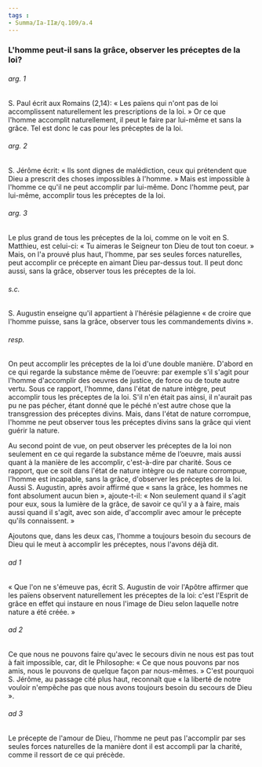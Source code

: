 ```yaml
---
tags : 
- Summa/Ia-IIæ/q.109/a.4
---
```


### L'homme peut-il sans la grâce, observer les préceptes de la loi?

###### arg. 1
S. Paul écrit aux Romains (2,14): « Les païens qui n'ont pas de loi accomplissent naturellement les prescriptions de la loi. » Or ce que l'homme accomplit naturellement, il peut le faire par lui-même et sans la grâce. Tel est donc le cas pour les préceptes de la loi. 

###### arg. 2
S. Jérôme écrit: « Ils sont dignes de malédiction, ceux qui prétendent que Dieu a prescrit des choses impossibles à l'homme. » Mais est impossible à l'homme ce qu'il ne peut accomplir par lui-même. Donc l'homme peut, par lui-même, accomplir tous les préceptes de la loi. 

###### arg. 3
Le plus grand de tous les préceptes de la loi, comme on le voit en S. Matthieu, est celui-ci: « Tu aimeras le Seigneur ton Dieu de tout ton coeur. » Mais, on l'a prouvé plus haut, l'homme, par ses seules forces naturelles, peut accomplir ce précepte en aimant Dieu par-dessus tout. Il peut donc aussi, sans la grâce, observer tous les préceptes de la loi. 

###### s.c.
S. Augustin enseigne qu'il appartient à l'hérésie pélagienne « de croire que l'homme puisse, sans la grâce, observer tous les commandements divins ». 

###### resp.
On peut accomplir les préceptes de la loi d'une double manière. D'abord en ce qui regarde la substance même de l’oeuvre: par exemple s'il s'agit pour l'homme d'accomplir des oeuvres de justice, de force ou de toute autre vertu. Sous ce rapport, l'homme, dans l'état de nature intègre, peut accomplir tous les préceptes de la loi. S'il n'en était pas ainsi, il n'aurait pas pu ne pas pécher, étant donné que le péché n'est autre chose que la transgression des préceptes divins. Mais, dans l'état de nature corrompue, l'homme ne peut observer tous les préceptes divins sans la grâce qui vient guérir la nature. 

Au second point de vue, on peut observer les préceptes de la loi non seulement en ce qui regarde la substance même de l’oeuvre, mais aussi quant à la manière de les accomplir, c'est-à-dire par charité. Sous ce rapport, que ce soit dans l'état de nature intègre ou de nature corrompue, l'homme est incapable, sans la grâce, d'observer les préceptes de la loi. Aussi S. Augustin, après avoir affirmé que « sans la grâce, les hommes ne font absolument aucun bien », ajoute-t-il: « Non seulement quand il s'agit pour eux, sous la lumière de la grâce, de savoir ce qu'il y a à faire, mais aussi quand il s'agit, avec son aide, d'accomplir avec amour le précepte qu'ils connaissent. » 

Ajoutons que, dans les deux cas, l'homme a toujours besoin du secours de Dieu qui le meut à accomplir les préceptes, nous l'avons déjà dit. 

###### ad 1
« Que l'on ne s'émeuve pas, écrit S. Augustin de voir l'Apôtre affirmer que les païens observent naturellement les préceptes de la loi: c'est l'Esprit de grâce en effet qui instaure en nous l'image de Dieu selon laquelle notre nature a été créée. » 

###### ad 2
Ce que nous ne pouvons faire qu'avec le secours divin ne nous est pas tout à fait impossible, car, dit le Philosophe: « Ce que nous pouvons par nos amis, nous le pouvons de quelque façon par nous-mêmes. » C'est pourquoi S. Jérôme, au passage cité plus haut, reconnaît que « la liberté de notre vouloir n'empêche pas que nous avons toujours besoin du secours de Dieu ». 

###### ad 3
Le précepte de l'amour de Dieu, l'homme ne peut pas l'accomplir par ses seules forces naturelles de la manière dont il est accompli par la charité, comme il ressort de ce qui précède. 

